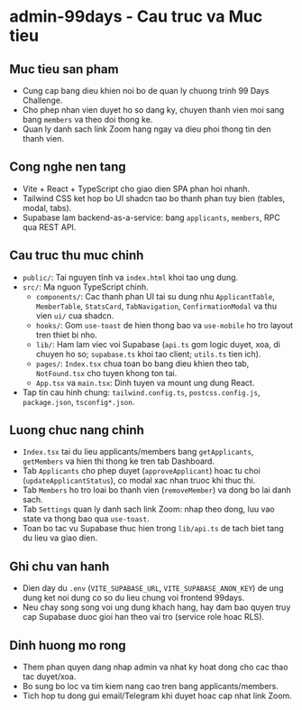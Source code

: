 # admin-99days - Cau truc va Muc tieu

## Muc tieu san pham
- Cung cap bang dieu khien noi bo de quan ly chuong trinh 99 Days Challenge.
- Cho phep nhan vien duyet ho so dang ky, chuyen thanh vien moi sang bang `members` va theo doi thong ke.
- Quan ly danh sach link Zoom hang ngay va dieu phoi thong tin den thanh vien.

## Cong nghe nen tang
- Vite + React + TypeScript cho giao dien SPA phan hoi nhanh.
- Tailwind CSS ket hop bo UI shadcn tao bo thanh phan tuy bien (tables, modal, tabs).
- Supabase lam backend-as-a-service: bang `applicants`, `members`, RPC qua REST API.

## Cau truc thu muc chinh
- `public/`: Tai nguyen tĩnh va `index.html` khoi tao ung dung.
- `src/`: Ma nguon TypeScript chinh.
  - `components/`: Cac thanh phan UI tai su dung nhu `ApplicantTable`, `MemberTable`, `StatsCard`, `TabNavigation`, `ConfirmationModal` va thu vien `ui/` cua shadcn.
  - `hooks/`: Gom `use-toast` de hien thong bao va `use-mobile` ho tro layout tren thiet bi nho.
  - `lib/`: Ham lam viec voi Supabase (`api.ts` gom logic duyet, xoa, di chuyen ho so; `supabase.ts` khoi tao client; `utils.ts` tien ich).
  - `pages/`: `Index.tsx` chua toan bo bang dieu khien theo tab, `NotFound.tsx` cho tuyen khong ton tai.
  - `App.tsx` va `main.tsx`: Dinh tuyen va mount ung dung React.
- Tap tin cau hinh chung: `tailwind.config.ts`, `postcss.config.js`, `package.json`, `tsconfig*.json`.

## Luong chuc nang chinh
- `Index.tsx` tai du lieu applicants/members bang `getApplicants`, `getMembers` va hien thi thong ke tren tab Dashboard.
- Tab `Applicants` cho phep duyet (`approveApplicant`) hoac tu choi (`updateApplicantStatus`), co modal xac nhan truoc khi thuc thi.
- Tab `Members` ho tro loai bo thanh vien (`removeMember`) va dong bo lai danh sach.
- Tab `Settings` quan ly danh sach link Zoom: nhap theo dong, luu vao state va thong bao qua `use-toast`.
- Toan bo tac vu Supabase thuc hien trong `lib/api.ts` de tach biet tang du lieu va giao dien.

## Ghi chu van hanh
- Dien day du `.env` (`VITE_SUPABASE_URL`, `VITE_SUPABASE_ANON_KEY`) de ung dung ket noi dung co so du lieu chung voi frontend 99days.
- Neu chay song song voi ung dung khach hang, hay dam bao quyen truy cap Supabase duoc gioi han theo vai tro (service role hoac RLS).

## Dinh huong mo rong
- Them phan quyen dang nhap admin va nhat ky hoat dong cho cac thao tac duyet/xoa.
- Bo sung bo loc va tim kiem nang cao tren bang applicants/members.
- Tich hop tu dong gui email/Telegram khi duyet hoac cap nhat link Zoom.
